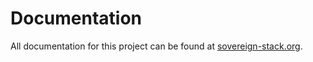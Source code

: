 # Documentation

All documentation for this project can be found at [sovereign-stack.org](https://www.sovereign-stack.org).

